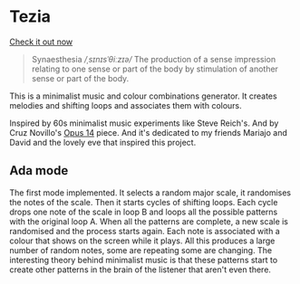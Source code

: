 # Tezia

[Check it out now](https://syknapse.github.io/tezia/)

> Synaesthesia _/ˌsɪnɪsˈθiːzɪə/_
> The production of a sense impression relating to one sense or part of the body by stimulation of another sense or part of the body.

This is a minimalist music and colour combinations generator. It creates melodies and shifting loops and associates them with colours.

Inspired by 60s minimalist music experiments like Steve Reich's. And by Cruz Novillo's [Opus 14](http://www.cruznovilloopus14.com/opus14.php) piece. And it's dedicated to my friends Mariajo and David and the lovely eve that inspired this project.

## Ada mode

The first mode implemented. It selects a random major scale, it randomises the notes of the scale. Then it starts cycles of shifting loops. Each cycle drops one note of the scale in loop B and loops all the possible patterns with the original loop A. When all the patterns are complete, a new scale is randomised and the process starts again. Each note is associated with a colour that shows on the screen while it plays. All this produces a large number of random notes, some are repeating some are changing. The interesting theory behind minimalist music is that these patterns start to create other patterns in the brain of the listener that aren't even there. 
